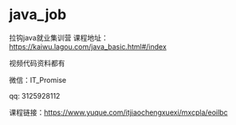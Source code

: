 # java_job
拉钩java就业集训营  课程地址：https://kaiwu.lagou.com/java_basic.html#/index

视频代码资料都有

微信：IT_Promise

qq: 3125928112

课程链接：https://www.yuque.com/itjiaochengxuexi/mxcpla/eoilbc
